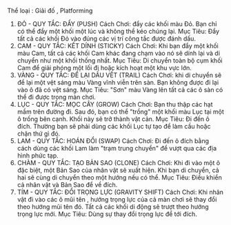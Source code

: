 Thể loại : Giải đố , Platforming 
1. ĐỎ - QUY TẮC: ĐẨY (PUSH)
Cách Chơi: đẩy các khối màu Đỏ. Bạn chỉ có thể đẩy một khối một lúc và không thể kéo chúng lại.
Mục Tiêu: Đẩy tất cả các khối Đỏ vào đúng các vị trí công tắc được đánh dấu.
2. CAM - QUY TẮC: KẾT DÍNH (STICKY)
Cách Chơi: Khi bạn đẩy một khối màu Cam, tất cả các khối Cam khác đang chạm vào nó sẽ dính lại và di chuyển như một khối thống nhất.
Mục Tiêu: Di chuyển toàn bộ cụm khối Cam để giải phóng một lối đi hoặc kích hoạt một khu vực lớn.
3. VÀNG - QUY TẮC: ĐỂ LẠI DẤU VẾT (TRAIL)
Cách Chơi: khi di chuyển sẽ để lại một vệt sáng màu Vàng vĩnh viễn trên sàn. Bạn không được đi lại vào ô đã có vệt sáng.
Mục Tiêu: "Sơn" màu Vàng lên tất cả các ô sàn có thể đi được trong màn chơi.
4. LỤC - QUY TẮC: MỌC CÂY (GROW)
Cách Chơi: Bạn thu thập các hạt mầm trên đường đi. Sau đó, bạn có thể "trồng" một khối màu Lục tại một ô trống bên cạnh. Khối này sẽ trở thành vật cản.
Mục Tiêu: Đi đến ô đích. Thường bạn sẽ phải dùng các khối Lục tự tạo để làm cầu hoặc chặn thứ gì đó.
5. LAM - QUY TẮC: HOÁN ĐỔI (SWAP)
Cách Chơi:  Đi đến ô đích bằng cách dùng các khối Lam làm "trạm trung chuyển" để vượt qua các địa hình phức tạp.
6. CHÀM - QUY TẮC: TẠO BẢN SAO (CLONE)
Cách Chơi: Khi đi vào một ô đặc biệt, một Bản Sao của nhân vật sẽ xuất hiện. Khi bạn di chuyển, cả hai sẽ cùng di chuyển theo một hướng nếu có thể.
Mục Tiêu: Điều khiển cả nhân vật và Bản Sao để về đích.
7. TÍM - QUY TẮC: ĐỔI TRỌNG LỰC (GRAVITY SHIFT)
Cách Chơi: Khi nhân vật đi vào các ô mũi tên , hướng trọng lực của cả màn chơi sẽ thay đổi theo hướng mũi tên đó. Tất cả các khối di động sẽ trượt theo hướng trọng lực mới.
Mục Tiêu: Dùng sự thay đổi trọng lực để tới đích.


